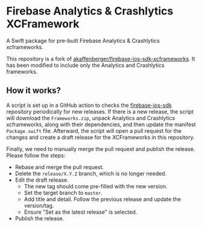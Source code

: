 # Firebase Analytics & Crashlytics XCFramework

A Swift package for pre-built Firebase Analytics & Crashlytics xcframeworks.

This repository is a fork of [akaffenberger/firebase-ios-sdk-xcframeworks](https://github.com/akaffenberger/firebase-ios-sdk-xcframeworks). It has been modified to include only the Analytics and Crashlytics frameworks.

## How it works?

A script is set up in a GitHub action to checks the [firebase-ios-sdk](https://github.com/firebase/firebase-ios-sdk) repository periodically for new releases. If there is a new release, the script will download the `Frameworks.zip`, unpack Analytics and Crashlytics xcframeworks, along with their dependencies, and then update the manifest `Package.swift` file. Afterward, the script will open a pull request for the changes and create a draft release for the XCFrameworks in this repository. 

Finally, we need to manually merge the pull request and publish the release. Please follow the steps:

- Rebase and merge the pull request.
- Delete the `release/X.Y.Z` branch, which is no longer needed.
- Edit the draft release.
   - The new tag should come pre-filled with the new version.
   - Set the target branch to `master`.
   - Add title and detail. Follow the previous release and update the version/tag.
   - Ensure "Set as the latest release" is selected.
- Publish the release.
